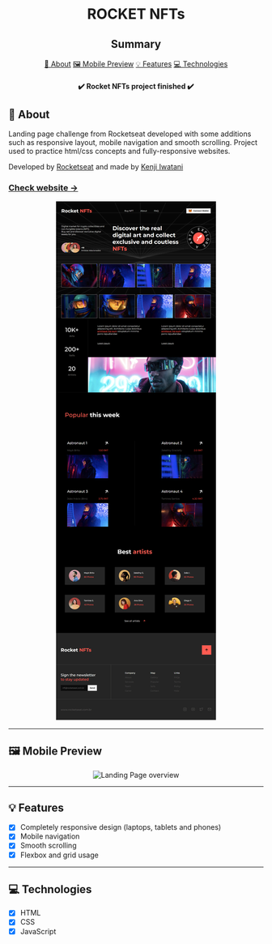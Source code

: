<H1 align="center">ROCKET NFTs</H1>

<h2 align="center">Summary</h2>

<p align="center">
    <a href="#about">📙 About</a>
    <a href="#preview">🖼️ Mobile Preview</a>
    <a href="#features">💡 Features</a>
    <a href="#technologies">💻 Technologies</a>
</p>

<h4 align="center">
   ✔️ Rocket NFTs project finished ✔️
</h4>

<H2 id="about">📙 About</H2>

<p>Landing page challenge from Rocketseat developed with some additions such as responsive layout, mobile navigation and smooth scrolling. Project used to practice html/css concepts and fully-responsive websites.</p>
<p>Developed by <a href="https://www.rocketseat.com.br/" target="_blank">Rocketseat</a> and made by <a href="https://www.linkedin.com/in/kleverson-kenji-iwatani/" target="_blank">Kenji Iwatani</a></p>

<p>
    <h3><a href="https://rocket-nfts-kenji.netlify.app/" target="_blank">Check website &rarr;</a></h3>
</p>

<section align="center">
    <img alt="Landing Page overview" src="/assets/page-preview-1.jpg"/>
</section>

---

<H2 id="preview">🖼️ Mobile Preview</H2>

<section align="center">
    <img alt="Landing Page overview" src="/assets/mobile-preview.gif"/>
</section>

---

<H2 id="features">💡 Features</H2>

- [x]  Completely responsive design (laptops, tablets and phones)
- [x] Mobile navigation
- [x] Smooth scrolling
- [x] Flexbox and grid usage

---

<H2 id="technologies">💻 Technologies</H2>

- [x] HTML
- [x] CSS
- [x] JavaScript
